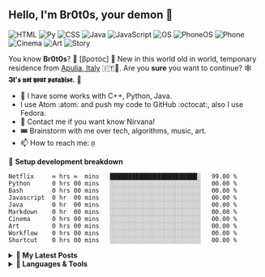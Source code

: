 ## Hello, I'm Br0t0s, your demon 🎪

![HTML](https://img.shields.io/badge/HTML-Beginner-orange) ![Py](https://img.shields.io/badge/Py-Beginner-brown) ![CSS](https://img.shields.io/badge/CSS-Beginner-blue) ![Java](https://img.shields.io/badge/Java-Beginner-red) ![JavaScript](https://img.shields.io/badge/JavaScript-ComingSoon-yellow) ![OS](https://img.shields.io/badge/OS-Linux-black) ![PhoneOS](https://img.shields.io/badge/PhoneOS-Android-black) ![Phone](https://img.shields.io/badge/Phone-PocoX3-yellow) ![Cinema](https://img.shields.io/badge/Cinema-Medium-green) ![Art](https://img.shields.io/badge/Art-Your-pink) ![Story](https://img.shields.io/badge/Story-My-white)

You know **Br0t0s**? 🏺 [βροτός] 🏺
New in this world old in world, temponary residence from [Apulia, Italy](https://www.google.com/maps/d/embed?mid=1Ql7xzFIRaLVERdYWEGcBl0RCV8Q&msa=0&ie=UTF8&t=m&ll=40.388397000000005%2C17.061768000000015&spn=3.765391%2C6.16333&z=7&output=embed) 🇮🇹🤌. Are you **sure** you want to continue? 🕸 **𝕴𝖙'𝖘 𝖓𝖔𝖙 𝖞𝖔𝖚𝖗 𝖕𝖆𝖗𝖆𝖉𝖎𝖘𝖊.** 🎠

- 🐍 I have some works with C++, Python, Java.
- I use Atom :atom: and push my code to GitHub :octocat:, also I use Fedora.
- 🌵 Contact me if you want know Nirvana!
- 🎟 Brainstorm with me over tech, algorithms, music, art. 
- 📫 How to reach me: `@`

:pencil: **Setup development breakdown**
```text
Netflix     ∞ hrs ∞  mins   ████████████████████████░   99.00 % 
Python      0 hrs 00 mins   ░░░░░░░░░░░░░░░░░░░░░░░░░   00.00 % 
Bash        0 hrs 00 mins   ░░░░░░░░░░░░░░░░░░░░░░░░░   00.00 % 
Javascript  0 hr  00 mins   ░░░░░░░░░░░░░░░░░░░░░░░░░   00.00 % 
Java        0 hr  00 mins   ░░░░░░░░░░░░░░░░░░░░░░░░░   00.00 % 
Markdown    0 hr  00 mins   ░░░░░░░░░░░░░░░░░░░░░░░░░   00.00 % 
Cinema      0 hrs 00 mins   ░░░░░░░░░░░░░░░░░░░░░░░░░   00.00 % 
Art         0 hrs 00 mins   ░░░░░░░░░░░░░░░░░░░░░░░░░   00.00 %
Workflow    0 hrs 00 mins   ░░░░░░░░░░░░░░░░░░░░░░░░░   00.00 %
Shortcut    0 hrs 00 mins   ░░░░░░░░░░░░░░░░░░░░░░░░░   00.00 %
```
<details>
  
<summary><b>🦄 My Latest Posts</b></summary>
<br>

- 🎵 [Playlist](https://soundcloud.com)
🤡 It's not your top 50 Spotify playlist 🤮
- ⚫ [Notion](https://www.notion.so)
Organise everithing in your anything
- 📍 [Comng soon](https://kaanf.com/blog/Bolum-2-Kullanici-Ihtiyaclarini-Anlamak)
Coming soon..
- 🦄 [Coming soon](https://kaanf.com/blog/Etkili-UIUX-nasil-olmali)
Coming soon..

</details>

<details>
<summary><b>🔨 Languages & Tools</b></summary>
<br>
 
![Java](https://img.shields.io/badge/-Java-black?logo=java&style=social)&nbsp;&nbsp;![JavaScript](https://img.shields.io/badge/-JavaScript-black?logo=javascript&style=social)&nbsp;&nbsp;![C++](https://img.shields.io/badge/-C++-black?logo=c%2B%2B&style=social)&nbsp;&nbsp;![Android](https://img.shields.io/badge/-Android-black?logo=android&style=social)&nbsp;&nbsp;![Git](https://img.shields.io/badge/-Git-black?logo=git&style=social)&nbsp;&nbsp;![GitHub](https://img.shields.io/badge/-GitHub-black?logo=github&style=social)&nbsp;&nbsp; ![Linux](https://img.shields.io/badge/-Linux-red?logo=linux&style=social)&nbsp;&nbsp;![Adobe XD](https://img.shields.io/badge/-XD-red?logo=adobe-xd&style=social)&nbsp;&nbsp; ![Adobe Photoshop](https://img.shields.io/badge/-Photoshop-black?logo=adobe-photoshop&style=social)&nbsp;&nbsp;

</details>
